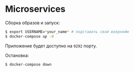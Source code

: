 # Microservices

Сборка образов и запуск:

``` sh
$ export USERNAME=*your_name* # подставить свой юзернейм
$ docker-compose up -d
```

Приложение будет доступно на `9292` порту.

Остановка:

``` sh
$ docker-compose down
```
